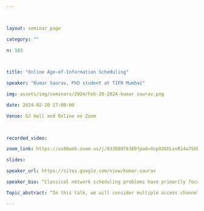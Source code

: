 ```yaml
--- 

  

layout: seminar_page 

category: "" 

n: 183

  

title: "Online Age-of-Information Scheduling" 

speaker: "Kumar Saurav, PhD student at TIFR Mumbai"  

img: assets/img/seminars/2024/Feb-20-2024-kumar saurav.png

date: 2024-02-20 17:00:00  

Venue: GJ Hall and Online on Zoom 

  

recorded_video:  

zoom_link: https://us06web.zoom.us/j/83388976389?pwd=XcpO3GhLxsR14a7SVbPx33HQQa1jbt.1 

slides:  

speaker_url: https://sites.google.com/view/kumar-saurav

speaker_bio: “Classical network scheduling problems have primarily focused on optimizing metrics such as delay, which pertain to the service provided to individual packets in the network. However, in modern applications like tele-robotics and networked cars, the emphasis is on metrics that capture the freshness of information, specifically, how up to date the information is at the receiver (monitor) compared to the transmitter (source). Thus, several metrics have been introduced to quantify information freshness, the most widely used one being the age-of-information (AoI). The AoI for a source at any given time is equal to the difference between the current time and the generation time of the most recent packet (update) received at the monitor.  For modern applications, the scheduling objective is to minimize the AoI for the sources in an online environment, where at any time, only causal information is available. In this talk, I will introduce the AoI metric, and its distinguishing features and scheduling challenges compared to the classical packet-based metrics. Subsequently, I will present some of our recent results on AoI scheduling with multiple sources and energy constraints.” 

Topic_abstract: “In this talk, we will consider multiple access channels (MAC) with generalized gaussian noise, and peak and average transmit power constraints. For this system, we shall discuss asymptotically optimal and finite-user optimal power allocation strategies that maximize the sum-rate. It will be shown that the greedy power allocation policy can be optimal even for the finite-user scenario. Finally, we shall look at optical wireless MACs that have additional transmit signal constraints and discuss optimal power allocation strategies for those channels.”  

--- 
```

